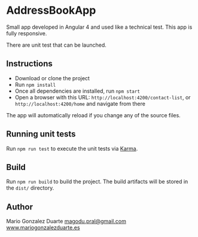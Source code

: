 # AddressBookApp


Small app developed in Angular 4 and used like a technical test. This app is fully responsive.

There are unit test that can be launched.


## Instructions

- Download or clone the project
- Run `npm install`
- Once all dependencies are installed, run `npm start`
- Open a browser with this URL: `http://localhost:4200/contact-list`,
  or `http://localhost:4200/home` and navigate from there


The app will automatically reload if you change any of the source files.

## Running unit tests

Run `npm run test` to execute the unit tests via [Karma](https://karma-runner.github.io).


## Build

Run `npm run build` to build the project. The build artifacts will be stored in the `dist/` directory.


## Author

Mario Gonzalez Duarte
magodu.pral@gmail.com
www.mariogonzalezduarte.es